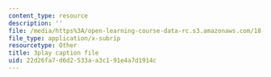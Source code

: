```yaml
---
content_type: resource
description: ''
file: /media/https%3A/open-learning-course-data-rc.s3.amazonaws.com/18-01sc-single-variable-calculus-fall-2010/22d26fa7d6d2533aa3c191e4a7d1914c_4sTKcvYMNxk.vtt
file_type: application/x-subrip
resourcetype: Other
title: 3play caption file
uid: 22d26fa7-d6d2-533a-a3c1-91e4a7d1914c
---
```

